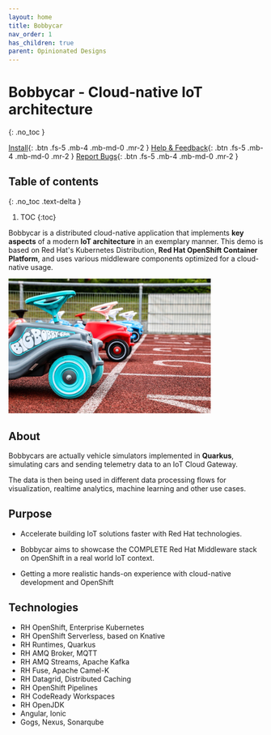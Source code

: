 ```yaml
---
layout: home
title: Bobbycar
nav_order: 1
has_children: true
parent: Opinionated Designs
---
```


# Bobbycar - Cloud-native IoT architecture
{: .no_toc }

[Install](getting_started){: .btn .fs-5 .mb-4 .mb-md-0 .mr-2 }
[Help & Feedback](https://groups.google.com/g/hybrid-cloud-patterns){: .btn .fs-5 .mb-4 .mb-md-0 .mr-2 }
[Report Bugs](https://github.com/hybrid-cloud-patterns/multicloud-gitops/issues){: .btn .fs-5 .mb-4 .mb-md-0 .mr-2 }

## Table of contents
{: .no_toc .text-delta }

1. TOC
{:toc}

Bobbycar is a distributed cloud-native application that implements **key aspects** of a modern **IoT architecture** in an exemplary manner. 
This demo is based on Red Hat's Kubernetes Distribution, **Red Hat OpenShift Container Platform**, and uses various middleware components optimized for a cloud-native usage.

<img src="./images/bobbycar_race.jpg" alt="drawing" width="400" style="text-align: center;"/>

## About

Bobbycars are actually vehicle simulators implemented in **Quarkus**, simulating cars and sending telemetry data to an IoT Cloud Gateway.

The data is then being used in different data processing flows for visualization, realtime analytics, machine learning and other use cases.

## Purpose

+ Accelerate building IoT solutions faster with Red Hat technologies.
  
+ Bobbycar aims to showcase the COMPLETE Red Hat Middleware stack on OpenShift in a real world IoT context.

+ Getting a more realistic hands-on experience with cloud-native development and OpenShift

## Technologies

+ RH OpenShift, Enterprise Kubernetes
+ RH OpenShift Serverless, based on Knative  
+ RH Runtimes, Quarkus
+ RH AMQ Broker, MQTT
+ RH AMQ Streams, Apache Kafka
+ RH Fuse, Apache Camel-K
+ RH Datagrid, Distributed Caching
+ RH OpenShift Pipelines
+ RH CodeReady Workspaces
+ RH OpenJDK
+ Angular, Ionic
+ Gogs, Nexus, Sonarqube

